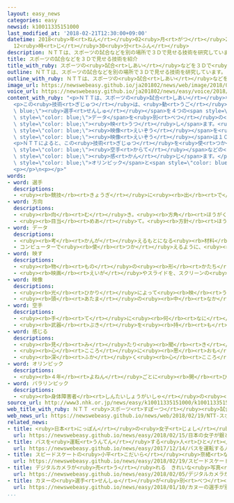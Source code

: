 ```yaml
---
layout: easy_news
categories: easy
newsid: k10011335151000
last_modified_at: '2018-02-21T12:30:00+09:00'
datetime: 2018<ruby>年<rt>ねん</rt></ruby>02<ruby>月<rt>がつ</rt></ruby>21<ruby>日<rt>にち</rt></ruby>
  12<ruby>時<rt>じ</rt></ruby>30<ruby>分<rt>ふん</rt></ruby>
description: ＮＴＴは、スポーツの試合などを別の場所で３Ｄで見せる技術を研究しています。
title: スポーツの試合などを３Ｄで見せる技術を紹介
title_with_ruby: スポーツの<ruby>試合<rt>しあい</rt></ruby>などを３Ｄで<ruby>見<rt>み</rt></ruby>せる<ruby>技術<rt>ぎじゅつ</rt></ruby>を<ruby>紹介<rt>しょうかい</rt></ruby>
outline: ＮＴＴは、スポーツの試合などを別の場所で３Ｄで見せる技術を研究しています。
outline_with_ruby: ＮＴＴは、スポーツの<ruby>試合<rt>しあい</rt></ruby>などを<ruby>別<rt>べつ</rt></ruby>の<ruby>場所<rt>ばしょ</rt></ruby>で３Ｄで<ruby>見<rt>み</rt></ruby>せる<ruby>技術<rt>ぎじゅつ</rt></ruby>を<ruby>研究<rt>けんきゅう</rt></ruby>しています。
image_url: https://newswebeasy.github.io/ja201802/news/web/image/2018/02/19/K10011335151_1802191627_1802191653_01_02.jpg
voice_url: https://newswebeasy.github.io/ja201802/news/easy/voice/2018/02/21/k10011335151000.mp3
content_with_ruby: "<p>ＮＴＴは、スポーツの<ruby>試合<rt>しあい</rt></ruby>などを<ruby>別<rt>べつ</rt></ruby>の<ruby>場所<rt>ばしょ</rt></ruby>で３Ｄで<ruby>見<rt>み</rt></ruby>せる<ruby>技術<rt>ぎじゅつ</rt></ruby>を<ruby>研究<rt>けんきゅう</rt></ruby>しています。</p>\n\
  <p>この<ruby>技術<rt>ぎじゅつ</rt></ruby>は、<ruby>動<rt>うご</rt></ruby>いている<span style=\"color:\
  \ blue;\"><ruby>選手<rt>せんしゅ</rt></ruby></span>を４つの<span style=\"color: blue;\"><ruby>方向<rt>ほうこう</rt></ruby></span>からカメラで<ruby>撮<rt>と</rt></ruby>ります。カメラで<ruby>撮<rt>と</rt></ruby>った<span\
  \ style=\"color: blue;\">データ</span>を<ruby>別<rt>べつ</rt></ruby>の<ruby>場所<rt>ばしょ</rt></ruby>に<ruby>送<rt>おく</rt></ruby>って、３Ｄで<span\
  \ style=\"color: blue;\"><ruby>映<rt>うつ</rt></ruby>し</span>ます。<ruby>特別<rt>とくべつ</rt></ruby>な<ruby>眼鏡<rt>めがね</rt></ruby>をかけなくても、どこからでも３Ｄの<span\
  \ style=\"color: blue;\"><ruby>映像<rt>えいぞう</rt></ruby></span>を<ruby>見<rt>み</rt></ruby>ることができます。<span\
  \ style=\"color: blue;\"><ruby>映像<rt>えいぞう</rt></ruby></span>は１０％の<ruby>大<rt>おお</rt></ruby>きさになります。</p>\n\
  <p>ＮＴＴによると、この<ruby>技術<rt>ぎじゅつ</rt></ruby>を<ruby>使<rt>つか</rt></ruby>って<ruby>柔道<rt>じゅうどう</rt></ruby>や<span\
  \ style=\"color: blue;\"><ruby>空手<rt>からて</rt></ruby></span>などの<ruby>試合<rt>しあい</rt></ruby>を<ruby>放送<rt>ほうそう</rt></ruby>すると、<ruby>見<rt>み</rt></ruby>ている<ruby>人<rt>ひと</rt></ruby>は<ruby>自分<rt>じぶん</rt></ruby>の<ruby>目<rt>め</rt></ruby>の<ruby>前<rt>まえ</rt></ruby>で<ruby>試合<rt>しあい</rt></ruby>をやっているように<span\
  \ style=\"color: blue;\"><ruby>感<rt>かん</rt></ruby>じ</span>ます。</p>\n<p>ＮＴＴは、この<ruby>技術<rt>ぎじゅつ</rt></ruby>を２０２０<ruby>年<rt>ねん</rt></ruby>の<ruby>東京<rt>とうきょう</rt></ruby><span\
  \ style=\"color: blue;\">オリンピック</span>と<span style=\"color: blue;\">パラリンピック</span>に<ruby>使<rt>つか</rt></ruby>いたいと<ruby>考<rt>かんが</rt></ruby>えています。</p>\n\
  <p></p>\n<p></p>"
words:
- word: 選手
  descriptions:
  - <ruby><rb>競技</rb><rt>きょうぎ</rt></ruby>に<ruby><rb>出</rb><rt>で</rt></ruby>るために<ruby><rb>選</rb><rt>えら</rt></ruby>ばれた<ruby><rb>人</rb><rt>ひと</rt></ruby>。
- word: 方向
  descriptions:
  - <ruby><rb>向</rb><rt>む</rt></ruby>き。<ruby><rb>方角</rb><rt>ほうがく</rt></ruby>。
  - <ruby><rb>目当</rb><rt>めあ</rt></ruby>て。<ruby><rb>方針</rb><rt>ほうしん</rt></ruby>。
- word: データ
  descriptions:
  - <ruby><rb>考</rb><rt>かんが</rt></ruby>えるもとになる<ruby><rb>材料</rb><rt>ざいりょう</rt></ruby>や<ruby><rb>事実</rb><rt>じじつ</rt></ruby>。
  - コンピューターで<ruby><rb>使</rb><rt>つか</rt></ruby>えるように、<ruby><rb>数字</rb><rt>すうじ</rt></ruby>や<ruby><rb>記号</rb><rt>きごう</rt></ruby>に<ruby><rb>置</rb><rt>お</rt></ruby>きかえられた<ruby><rb>資料</rb><rt>しりょう</rt></ruby>。
- word: 映す
  descriptions:
  - <ruby><rb>物</rb><rt>もの</rt></ruby>の<ruby><rb>形</rb><rt>かたち</rt></ruby>や<ruby><rb>色</rb><rt>いろ</rt></ruby>を、ほかの<ruby><rb>物</rb><rt>もの</rt></ruby>の<ruby><rb>表面</rb><rt>ひょうめん</rt></ruby>に<ruby><rb>表</rb><rt>あらわ</rt></ruby>す。
  - <ruby><rb>映画</rb><rt>えいが</rt></ruby>やスライドを、スクリーンの<ruby><rb>上</rb><rt>うえ</rt></ruby>に<ruby><rb>表</rb><rt>あらわ</rt></ruby>す。
- word: 映像
  descriptions:
  - <ruby><rb>光</rb><rt>ひかり</rt></ruby>によって<ruby><rb>映</rb><rt>うつ</rt></ruby>し<ruby><rb>出</rb><rt>だ</rt></ruby>された、<ruby><rb>物</rb><rt>もの</rt></ruby>の<ruby><rb>姿</rb><rt>すがた</rt></ruby>。
  - <ruby><rb>頭</rb><rt>あたま</rt></ruby>の<ruby><rb>中</rb><rt>なか</rt></ruby>にうかんだ<ruby><rb>物</rb><rt>もの</rt></ruby>の<ruby><rb>形</rb><rt>かたち</rt></ruby>やようす。イメージ。
- word: 空手
  descriptions:
  - <ruby><rb>手</rb><rt>て</rt></ruby>に<ruby><rb>何</rb><rt>なに</rt></ruby>も<ruby><rb>持</rb><rt>も</rt></ruby>たないこと。<ruby><rb>手</rb><rt>て</rt></ruby>ぶら。
  - <ruby><rb>武器</rb><rt>ぶき</rt></ruby>を<ruby><rb>持</rb><rt>も</rt></ruby>たず、<ruby><rb>手足</rb><rt>てあし</rt></ruby>だけで<ruby><rb>戦</rb><rt>たたか</rt></ruby>う<ruby><rb>武術</rb><rt>ぶじゅつ</rt></ruby>。
- word: 感じる
  descriptions:
  - <ruby><rb>見</rb><rt>み</rt></ruby>たり<ruby><rb>聞</rb><rt>き</rt></ruby>いたりさわったりして、ある<ruby><rb>感</rb><rt>かん</rt></ruby>じを<ruby><rb>体</rb><rt>からだ</rt></ruby>に<ruby><rb>受</rb><rt>う</rt></ruby>ける。
  - <ruby><rb>心</rb><rt>こころ</rt></ruby>に<ruby><rb>思</rb><rt>おも</rt></ruby>う。
  - <ruby><rb>深</rb><rt>ふか</rt></ruby>く<ruby><rb>心</rb><rt>こころ</rt></ruby>にしみる。<ruby><rb>感動</rb><rt>かんどう</rt></ruby>する。
- word: オリンピック
  descriptions:
  - <ruby><rb>４年</rb><rt>よねん</rt></ruby>ごとに<ruby><rb>開</rb><rt>ひら</rt></ruby>かれ、<ruby><rb>世界</rb><rt>せかい</rt></ruby>じゅうの<ruby><rb>国々</rb><rt>くにぐに</rt></ruby>から<ruby><rb>選手</rb><rt>せんしゅ</rt></ruby>が<ruby><rb>参加</rb><rt>さんか</rt></ruby>する<ruby><rb>競技大会</rb><rt>きょうぎたいかい</rt></ruby>。<ruby><rb>古代</rb><rt>こだい</rt></ruby>ギリシャのオリンピアで<ruby><rb>開</rb><rt>ひら</rt></ruby>かれた<ruby><rb>古代</rb><rt>こだい</rt></ruby>オリンピックにならって、フランスのクーベルタンの<ruby><rb>力</rb><rt>ちから</rt></ruby>で、１８９６<ruby><rb>年</rb><rt>ねん</rt></ruby>にギリシャのアテネで<ruby><rb>開</rb><rt>ひら</rt></ruby>かれたのが、<ruby><rb>近代</rb><rt>きんだい</rt></ruby>オリンピックの<ruby><rb>始</rb><rt>はじ</rt></ruby>まり。<ruby><rb>五輪</rb><rt>ごりん</rt></ruby>。
- word: パラリンピック
  descriptions:
  - <ruby><rb>身体障害者</rb><rt>しんたいしょうがいしゃ</rt></ruby>の<ruby><rb>国際</rb><rt>こくさい</rt></ruby>スポーツ<ruby><rb>大会</rb><rt>たいかい</rt></ruby>。<ruby><rb>４年</rb><rt>よねん</rt></ruby>に<ruby><rb>１度</rb><rt>いちど</rt></ruby>、オリンピック<ruby><rb>開催地</rb><rt>かいさいち</rt></ruby>で<ruby><rb>行</rb><rt>おこな</rt></ruby>われる。
source_url: http://www3.nhk.or.jp/news/easy/k10011335151000/k10011335151000.html
web_title_with_ruby: ＮＴＴ <ruby>スポーツ<rt>すぽーつ</rt></ruby><ruby>試合<rt>しあい</rt></ruby>を<ruby>立体的<rt>りったいてき</rt></ruby>に<ruby>映<rt>うつ</rt></ruby>し<ruby>出<rt>だ</rt></ruby>す<ruby>最新<rt>さいしん</rt></ruby><ruby>技術<rt>ぎじゅつ</rt></ruby><ruby>公開<rt>こうかい</rt></ruby>
web_news_url: https://newswebeasy.github.io/news/web/2018/02/19/NTT-スポーツ試合を立体的に映し出す最新技術公開
related_news:
- title: <ruby>日本<rt>にっぽん</rt></ruby>の<ruby>女子<rt>じょし</rt></ruby>が<ruby>銀<rt>ぎん</rt></ruby>と<ruby>銅<rt>どう</rt></ruby>メダル　スピードスケート１０００m
  url: https://newswebeasy.github.io/news/easy/2018/02/15/日本の女子が銀と銅メダル-スピードスケート1000m
- title: バスを<ruby>運転<rt>うんてん</rt></ruby>する<ruby>人<rt>ひと</rt></ruby>の<ruby>顔<rt>かお</rt></ruby>をＡＩがチェックして<ruby>事故<rt>じこ</rt></ruby>をなくす
  url: https://newswebeasy.github.io/news/easy/2017/12/14/バスを運転する人の顔をAIがチェックして事故をなくす
- title: スピードスケートの<ruby>小平<rt>こだいら</rt></ruby><ruby>奈緒<rt>なお</rt></ruby><ruby>選手<rt>せんしゅ</rt></ruby>が<ruby>金<rt>きん</rt></ruby>メダルを<ruby>取<rt>と</rt></ruby>る
  url: https://newswebeasy.github.io/news/easy/2018/02/19/スピードスケートの小平奈緒選手が金メダルを取る
- title: デジタルカメラが<ruby>売<rt>う</rt></ruby>れる　きれいな<ruby>写真<rt>しゃしん</rt></ruby>をみんなに<ruby>見<rt>み</rt></ruby>せたい
  url: https://newswebeasy.github.io/news/easy/2018/02/05/デジタルカメラが売れる-きれいな写真をみんなに見せたい
- title: カヌーの<ruby>選手<rt>せんしゅ</rt></ruby>が<ruby>別<rt>べつ</rt></ruby>の<ruby>選手<rt>せんしゅ</rt></ruby>の<ruby>飲<rt>の</rt></ruby>み<ruby>物<rt>もの</rt></ruby>に<ruby>禁止<rt>きんし</rt></ruby>の<ruby>薬<rt>くすり</rt></ruby>を<ruby>入<rt>い</rt></ruby>れる
  url: https://newswebeasy.github.io/news/easy/2018/01/10/カヌーの選手が別の選手の飲み物に禁止の薬を入れる
...
```

